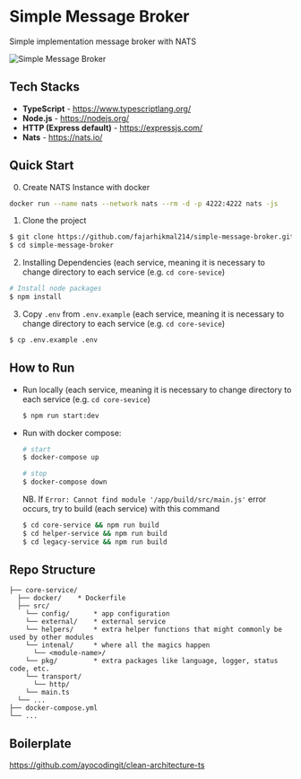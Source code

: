 # Simple Message Broker

Simple implementation message broker with NATS

![Simple Message Broker](https://user-images.githubusercontent.com/79292118/219108114-473f76aa-371f-4770-90b8-b2eeec5214c0.png)

## Tech Stacks
- **TypeScript** - <https://www.typescriptlang.org/>
- **Node.js** - <https://nodejs.org/>
- **HTTP (Express default)** - <https://expressjs.com/>
- **Nats** - <https://nats.io/>

## Quick Start

0. Create NATS Instance with docker
```bash
docker run --name nats --network nats --rm -d -p 4222:4222 nats -js
```

1. Clone the project

```bash
$ git clone https://github.com/fajarhikmal214/simple-message-broker.git
$ cd simple-message-broker
```

2. Installing Dependencies (each service, meaning it is necessary to change directory to each service (e.g. `cd core-sevice`)
```bash
# Install node packages
$ npm install
```

3. Copy `.env` from `.env.example` (each service, meaning it is necessary to change directory to each service (e.g. `cd core-sevice`)

```bash
$ cp .env.example .env
```

## How to Run

- Run locally (each service, meaning it is necessary to change directory to each service (e.g. `cd core-sevice`)

  ```bash
  $ npm run start:dev
  ```

- Run with docker compose:

  ```bash
  # start
  $ docker-compose up

  # stop
  $ docker-compose down
  ```
  
  NB. If `Error: Cannot find module '/app/build/src/main.js'` error occurs, try to build (each service) with this command
  ```bash
  $ cd core-service && npm run build
  $ cd helper-service && npm run build
  $ cd legacy-service && npm run build
  ```

## Repo Structure

```
├── core-service/
  ├── docker/    * Dockerfile
  ├── src/
    └── config/      * app configuration
    └── external/    * external service
    └── helpers/     * extra helper functions that might commonly be used by other modules
    └── intenal/     * where all the magics happen
      └── <module-name>/
    └── pkg/         * extra packages like language, logger, status code, etc.
    └── transport/
      └── http/
    └── main.ts
  └── ...
├── docker-compose.yml
└── ...
```

## Boilerplate
https://github.com/ayocodingit/clean-architecture-ts
